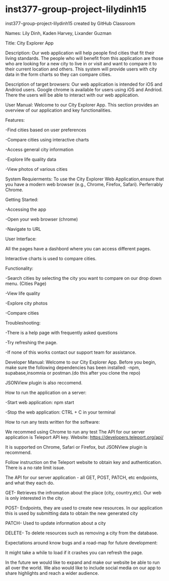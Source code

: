 # inst377-group-project-lilydinh15
inst377-group-project-lilydinh15 created by GitHub Classroom

Names: Lily Dinh, Kaden Harvey, Lixander Guzman

Title: City Explorer App

Description: Our web application will help people find cities that fit their living standards. The people who will benefit from this application are those who are looking for a new city to live in or visit and want to compare it to their current location and others. This system will provide users with city data in the form charts so they can compare cities.

Description of target browsers: Our web application is intended for iOS and Andriod users. Google chrome is available for users using iOS and Andriod. There the users will be able to interact with our web application.

 User Manual: Welcome to our City Explorer App. This section provides an overview of our application and key functionalities.

 Features:

 -Find cities based on user preferences

 -Compare cities using interactive charts

 -Access general city information

 -Explore life quality data

 -View photos of various cities

 System Requierments:
 To use the City Explorer Web Application,ensure that you have a modern web browser (e.g., Chrome, Firefox, Safari). Perferrably Chrome.

 Getting Started:

 -Accessing the app

 -Open your web browser (chrome)

 -Navigate to URL

User Interface:

All the pages have a dashbord where you can access different pages.

Interactive charts is used to compare cities.

Functionality:

-Search cities by selecting the city you want to compare on our drop down menu. (Cities Page)

-View life quality 

-Explore city photos

-Compare cities

Troubleshooting:

-There is a help page with frequently asked questions 

-Try refreshing the page.

-If none of this works contact our support team for assistance.



Developer Manual: Welcome to our City Explorer App. Before you begin, make sure the following dependencies has been installed: -npm, supabase,insomnia or postman.(do this after you clone the repo)

JSONView plugin is also reccomend.


How to run the application on a server:

-Start web application: npm start

-Stop the web application: CTRL + C in your terminal 

How to run any tests written for the software:

We recommed using Chrome to run any test
The API for our server application is Teleport API key.
Website: https://developers.teleport.org/api/

It is supported on Chrome, Safari or Firefox, but JSONView plugin is recommend.

Follow instruction on the Teleport website to obtain key and authentication. There is a no rate limit issue.

The API for our server application - all GET, POST, PATCH, etc endpoints, and what they each do.

GET- Retrieves the infromation about the place (city, country,etc). Our web is only interested in the city.

POST- Endpoints, they are used to create new resources. In our application this is used by submitting data to obtain the new generated city

PATCH- Used to update information about a city 

DELETE- To delete resources such as removing a city from the database.

Expectations around know bugs and a road-map for future development:

It might take a while to load if it crashes you can refresh the page.

In the future we would like to expand and make our website be able to run all over the world. We also would like to include social media on our app to share highlights and reach a wider audience.
